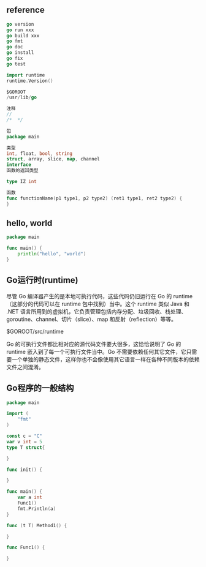 ## reference
```go
go version
go run xxx
go build xxx
go fmt
go doc
go install
go fix
go test 

import runtime
runtime.Version()

$GOROOT
/usr/lib/go

注释
//
/*  */

包
package main

类型
int, float, bool, string
struct, array, slice, map, channel
interface
函数的返回类型

type IZ int

函数
func functionName(p1 type1, p2 type2) (ret1 type1, ret2 type2) {
}


```

## hello, world
```go
package main

func main() {
    println("hello", "world")
}
```

## Go运行时(runtime)
尽管 Go 编译器产生的是本地可执行代码，这些代码仍旧运行在 Go 的 runtime（这部分的代码可以在 runtime 包中找到）当中。这个 runtime 类似 Java 和 .NET 语言所用到的虚拟机，它负责管理包括内存分配、垃圾回收、栈处理、goroutine、channel、切片（slice）、map 和反射（reflection）等等。

$GOROOT/src/runtime

Go 的可执行文件都比相对应的源代码文件要大很多，这恰恰说明了 Go 的 runtime 嵌入到了每一个可执行文件当中。Go 不需要依赖任何其它文件，它只需要一个单独的静态文件，这样你也不会像使用其它语言一样在各种不同版本的依赖文件之间混淆。

## Go程序的一般结构

```go
package main

import (
    "fmt"
)

const c = "C"
var v int = 5
type T struct{

}

func init() {

}

func main() {
    var a int
    Func1()
    fmt.Println(a)
}

func (t T) Method1() {

}

func Func1() {

}
```

